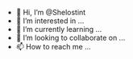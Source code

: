 - 👋 Hi, I’m @Shelostint
- 👀 I’m interested in ...
- 🌱 I’m currently learning ...
- 💞️ I’m looking to collaborate on ...
- 📫 How to reach me ...

<!---
Shelostint/Shelostint is a ✨ special ✨ repository because its `README.md` (this file) appears on your GitHub profile.
You can click the Preview link to take a look at your changes.
--->
